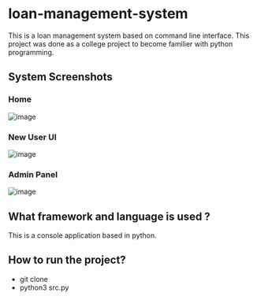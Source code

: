 # loan-management-system
This is a loan management system based on command line interface. This project was done as a college project to become familier with python programming.

## System Screenshots
### Home
![image](https://github.com/rachit5t/random-txt-file-generator/assets/117898868/f71036c3-19a2-4f6a-84fd-18643902b78b)
### New User UI 
![image](https://github.com/rachit5t/random-txt-file-generator/assets/117898868/add91c58-2795-454d-b747-ad1953b896e4)
### Admin Panel
![image](https://github.com/rachit5t/random-txt-file-generator/assets/117898868/a5aca79e-1969-4f6c-8165-cc2d047372ce)

## What framework and language is used ?
This is a console application based in python.

## How to run the project?
- git clone <url>
- python3 src.py
